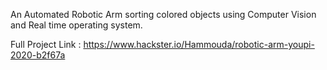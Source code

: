 An Automated Robotic Arm sorting colored objects using Computer Vision and Real time operating system.

Full Project Link :  https://www.hackster.io/Hammouda/robotic-arm-youpi-2020-b2f67a
